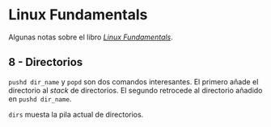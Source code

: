# Linux Fundamentals

Algunas notas sobre el libro [_Linux Fundamentals_](http://linux-training.be/files/books/LinuxFun.pdf).

## 8 - Directorios

`pushd dir_name` y `popd` son dos comandos interesantes. El primero añade el directorio al _stack_ de directorios. El segundo retrocede al directorio añadido en `pushd dir_name`.

`dirs` muesta la pila actual de directorios.